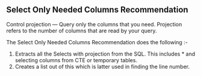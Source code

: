 ## Select Only Needed Columns Recommendation

Control projection — Query only the columns that you need. Projection refers to the number of columns that are read by your query.

The Select Only Needed Columns Recommendation does the following :-

1. Extracts all the Selects with projection from the SQL. This includes * and selecting columns from CTE or temporary tables.
2. Creates a list out of this which is latter used in finding the line number.
